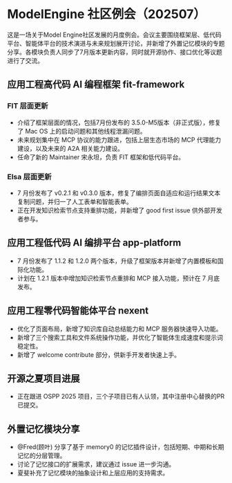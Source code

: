 # ModelEngine 社区例会（202507）

这是一场关于Model Engine社区发展的月度例会。会议主要围绕框架层、低代码平台、智能体平台的技术演进与未来规划展开讨论，并新增了外置记忆模块的专题分享。各模块负责人同步了7月版本更新内容，同时就开源协作、接口优化等议题进行了交流。

## 应用工程高代码 AI 编程框架 fit-framework

### FIT 层面更新

- 介绍了框架层面的情况，包括7月份发布的 3.5.0-M5版本（非正式版），修复了 Mac OS 上的启动问题和其他线程泄漏问题。
- 未来规划集中在 MCP 协议的能力跟进，包括上层生态市场的 MCP 代理能力建设，以及未来的 A2A 相关能力建设。
- 任命了新的 Maintainer 宋永坦，负责 FIT 框架和低代码平台。

### Elsa 层面更新

- 7 月份发布了 v0.2.1 和 v0.3.0 版本，修复了编排页面自适应和运行结果文本复制问题，并归一了人工表单和智能表单。
- 正在开发知识检索节点支持重排功能，并新增了 good first issue 供外部开发者参与。

## 应用工程低代码 AI 编排平台 app-platform

- 7 月份发布了 1.1.2 和 1.2.0 两个版本，升级了框架版本并新增了内置模板和国际化功能。
- 计划在 1.2.1 版本中增加知识检索节点重排和 MCP 接入功能，预计在 7 月底发布。

## 应用工程零代码智能体平台 nexent

- 优化了页面布局，新增了知识库自动总结能力和 MCP 服务器快速导入功能。
- 新增了三个搜索工具和文件系统操作功能，并优化了智能体生成速度和提示词稳定性。
- 新增了 welcome contribute 部分，供新手开发者快速上手。

## 开源之夏项目进展

- 正在跟进 OSPP 2025 项目，三个子项目已有人认领，其中注册中心替换的PR已提交。

## 外置记忆模块分享

- @Fred(顾叶) 分享了基于 memory0 的记忆插件设计，包括短期、中期和长期记忆的分层管理。
- 讨论了记忆接口的扩展需求，建议通过 issue 进一步沟通。
- 夏斐补充了记忆模块的抽象设计和上层应用的支持需求。